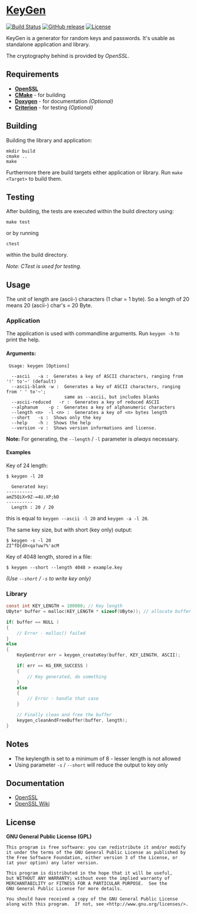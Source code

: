 # [KeyGen](https://github.com/offa/keygen)

[![Build Status](https://travis-ci.org/offa/keygen.svg?branch=master)](https://travis-ci.org/offa/keygen)
[![GitHub release](https://img.shields.io/github/release/offa/keygen.svg)](https://github.com/offa/keygen/releases)
[![License](https://img.shields.io/badge/license-GPLv3-yellow.svg)](LICENSE)

KeyGen is a generator for random keys and passwords. It's usable as standalone application and library. 

The cryptography behind is provided by *OpenSSL*.

## Requirements

 - [**OpenSSL**](https://www.openssl.org/)
 - [**CMake**](http://www.cmake.org/) - for building
 - [**Doxygen**](http://doxygen.nl/) - for documentation *(Optional)*
 - [**Criterion**](https://github.com/Snaipe/Criterion) - for testing *(Optional)*

## Building

Building the library and application:

    mkdir build
    cmake ..
    make

Furthermore there are build targets either application or library. Run `make <Target>` to build them.

## Testing

After building, the tests are executed within the build directory using:

    make test

or by running

    ctest

within the build directory.

*Note: CTest is used for testing.*

## Usage

The unit of length are (ascii-) characters (1 char = 1 byte). So a length of 20 means 20 (ascii-) char's = 20 Byte.

### Application

The application is used with commandline arguments. Run `keygen -h` to print the help.

#### Arguments:

```
 Usage: keygen [Options]

  --ascii	-a :  Generates a key of ASCII characters, ranging from '!' to'~' (default)
  --ascii-blank	-w :  Generates a key of ASCII characters, ranging from ' ' to'~';
                      same as --ascii, but includes blanks
  --ascii-reduced	-r :  Generates a key of reduced ASCII
  --alphanum	-p :  Generates a key of alphanumeric characters
  --length <n>	-l <n> :  Generates a key of <n> bytes length
  --short	-s :  Shows only the key
  --help	-h :  Shows the help
  --version	-v :  Shows version informations and license.
```

**Note:** For generating, the `--length` / `-l` parameter is *always* necessary.
 
#### Examples

Key of 24 length:

    $ keygen -l 20

      Generated key:
    ----------
    amZ5QiX>9Z-=4U.XP;bD
    ----------
      Length : 20 / 20

this is equal to `keygen --ascii -l 20` and `keygen -a -l 20`.

The same key size, but with short (key only) output:

    $ keygen -s -l 20
    ZI^fD{dX<qa?uw?%'acM


Key of 4048 length, stored in a file:

    $ keygen --short --length 4048 > example.key

*(Use `--short` / `-s` to write key only)*


### Library

```c
const int KEY_LENGTH = 100000; // Key length
UByte* buffer = malloc(KEY_LENGTH * sizeof(UByte)); // allocate buffer

if( buffer == NULL )
{
    // Error - malloc() failed
}
else
{
    KeyGenError err = keygen_createKey(buffer, KEY_LENGTH, ASCII);

    if( err == KG_ERR_SUCCESS )
    {
        // Key generated, do something
    }
    else
    {
        // Error - handle that case
    }

    // Finally clean and free the buffer
    keygen_cleanAndFreeBuffer(buffer, length);
}
```

## Notes

 - The keylength is set to a minimum of 8 - lesser length is not allowed
 - Using parameter `-s` / `--short` will reduce the output to key only

## Documentation

 - [OpenSSL](https://www.openssl.org/)
 - [OpenSSL Wiki](http://wiki.openssl.org/index.php/Main_Page)

## License

**GNU General Public License (GPL)**

    This program is free software: you can redistribute it and/or modify
    it under the terms of the GNU General Public License as published by
    the Free Software Foundation, either version 3 of the License, or
    (at your option) any later version.

    This program is distributed in the hope that it will be useful,
    but WITHOUT ANY WARRANTY; without even the implied warranty of
    MERCHANTABILITY or FITNESS FOR A PARTICULAR PURPOSE.  See the
    GNU General Public License for more details.

    You should have received a copy of the GNU General Public License
    along with this program.  If not, see <http://www.gnu.org/licenses/>.
